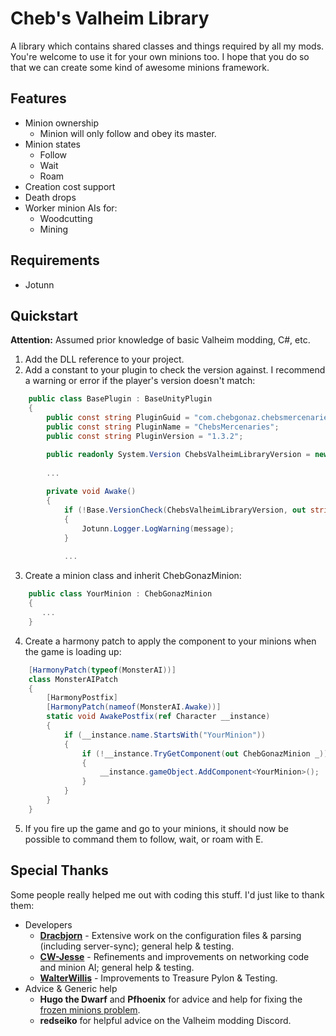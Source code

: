 
# Cheb's Valheim Library

A library which contains shared classes and things required by all my mods. You're welcome to use it for your own minions too. I hope that you do so that we can create some kind of awesome minions framework.

## Features

- Minion ownership
	+ Minion will only follow and obey its master.
- Minion states
	+ Follow
	+ Wait
	+ Roam
- Creation cost support
- Death drops
- Worker minion AIs for:
	+ Woodcutting
	+ Mining

## Requirements

- Jotunn

## Quickstart

**Attention:** Assumed prior knowledge of basic Valheim modding, C#, etc.

1. Add the DLL reference to your project.
2. Add a constant to your plugin to check the version against. I recommend a warning or error if the player's version doesn't match:

```cs
    public class BasePlugin : BaseUnityPlugin
    {
        public const string PluginGuid = "com.chebgonaz.chebsmercenaries";
        public const string PluginName = "ChebsMercenaries";
        public const string PluginVersion = "1.3.2";

        public readonly System.Version ChebsValheimLibraryVersion = new("1.2.3");
        
        ...
        
        private void Awake()
        {
            if (!Base.VersionCheck(ChebsValheimLibraryVersion, out string message))
            {
                Jotunn.Logger.LogWarning(message);
            }
            
            ...
```

3. Create a minion class and inherit ChebGonazMinion:

```cs
    public class YourMinion : ChebGonazMinion
    {
       ...
    }
```

4. Create a harmony patch to apply the component to your minions when the game is loading up:

```cs
    [HarmonyPatch(typeof(MonsterAI))]
    class MonsterAIPatch
    {
        [HarmonyPostfix]
        [HarmonyPatch(nameof(MonsterAI.Awake))]
        static void AwakePostfix(ref Character __instance)
        {
            if (__instance.name.StartsWith("YourMinion"))
            {
                if (!__instance.TryGetComponent(out ChebGonazMinion _))
                {
                    __instance.gameObject.AddComponent<YourMinion>();
                }
            }
        }
    }
```

5. If you fire up the game and go to your minions, it should now be possible to command them to follow, wait, or roam with E.

## Special Thanks

Some people really helped me out with coding this stuff. I'd just like to thank them:

- Developers
	+ [**Dracbjorn**](https://github.com/Dracbjorn) - Extensive work on the configuration files & parsing (including server-sync); general help & testing.
	+ [**CW-Jesse**](https://github.com/CW-Jesse) - Refinements and improvements on networking code and minion AI; general help & testing.
	+ [**WalterWillis**](https://github.com/WalterWillis) - Improvements to Treasure Pylon & Testing.
- Advice & Generic help
    + **Hugo the Dwarf** and **Pfhoenix** for advice and help for fixing the [frozen minions problem](https://github.com/jpw1991/chebs-necromancy/issues/75).
	+ **redseiko** for helpful advice on the Valheim modding Discord.